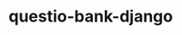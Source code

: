 # questio-bank-django
<html>
<head>
<title>
Question Bank</titl>
>/head>
<body>
<a href="
</body>
</html>
